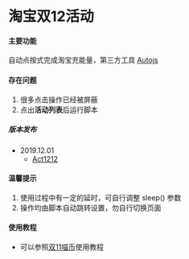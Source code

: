 # 淘宝双12活动

#### 主要功能  
自动点按式完成淘宝充能量，第三方工具 [Autojs](../../apk)

#### 存在问题
1. 很多点击操作已经被屏蔽
2. 点出**活动列表**后运行脚本

##### 版本发布
* 2019.12.01
    + [Act1212](./release/Act1212.js)

#### 温馨提示
1. 使用过程中有一定的延时，可自行调整 <kdb> sleep() </kbd> 参数
2. 操作均由脚本自动跳转设置，勿自行切换页面

#### 使用教程
* 可以参照[双11喵币](https://github.com/Rukawalee/Scripts/tree/master/taobao/2019/11.11)使用教程